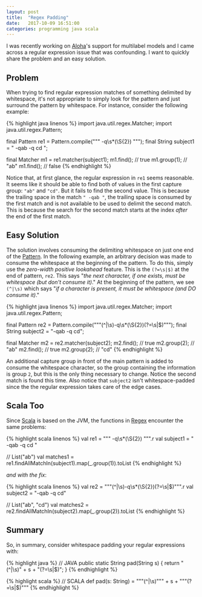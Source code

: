 ```yaml
---
layout: post
title:  "Regex Padding"
date:   2017-10-09 16:51:00
categories: programming java scala
---
```


I was recently working on [Aloha](https://github.com/eharmony/aloha)'s support for multilabel models and
I came across a regular expression issue that was confounding.  I want to quickly share the problem and
an easy solution.

## Problem

When trying to find regular expression matches of something delimited by whitespace, it's not appropriate to
simply look for the pattern and just surround the pattern by whitespace.  For instance, consider the following
example:

{% highlight java linenos %}
import java.util.regex.Matcher;
import java.util.regex.Pattern;

final Pattern re1 = Pattern.compile(""" -q\s*(\S{2}) """);
final String subject1 = " -qab -q cd ";

final Matcher m1 = re1.matcher(subject1);
m1.find();        // true
m1.group(1);      // "ab"
m1.find();        // false
{% endhighlight %}

Notice that, at first glance, the regular expression in `re1` seems reasonable.  It seems like it should be
able to find both of values in the first capture group: `"ab"` and `"cd"`.  But it fails to find the second
value.  This is because the trailing space in the match `" -qab "`, the trailing space is consumed by the
first match and is not available to be used to delimit the second match.  This is because the search for
the second match starts at the index *after* the end of the first match.


## Easy Solution

The solution involves consuming the delimiting whitespace on just one end of the
[Pattern](https://docs.oracle.com/javase/7/docs/api/java/util/regex/Pattern.html).  In the following
example, an arbitrary decision was made to consume the whitespace at the beginning of the pattern.  To do
this, simply use the *zero-width positive lookahead* feature.  This is the `(?=\s|$)` at the end of
pattern, `re2`.  This says "*the next character, if one exists, must be whitespace (but don't consume it)*."
At the beginning of the pattern, we see `(^|\s)` which says "*if a character is present, it must be
whitespace (and DO consume it)*."

{% highlight java linenos %}
import java.util.regex.Matcher;
import java.util.regex.Pattern;

final Pattern re2 = Pattern.compile("""(^|\s)-q\s*(\S{2})(?=\s|$)""");
final String subject2 = "-qab -q cd";

final Matcher m2 = re2.matcher(subject2);
m2.find();        // true
m2.group(2);      // "ab"
m2.find();        // true
m2.group(2);      // "cd"
{% endhighlight %}

An additional capture group in front of the main pattern is added to consume the whitespace character, so
the group containing the information is group `2`, but this is the only thing necessary to change.  Notice
the second match is found this time.  Also notice that `subject2` isn't whitespace-padded since the the
regular expression takes care of the edge cases.

## Scala Too

Since [Scala](https://scala-lang.org) is based on the JVM, the functions in
[Regex](http://www.scala-lang.org/api/current/scala/util/matching/Regex.html) encounter the same problems:

{% highlight scala linenos %}
val re1 = """ -q\s*(\S{2}) """.r
val subject1 = " -qab -q cd "

// List("ab")
val matches1 = re1.findAllMatchIn(subject1).map(_.group(1)).toList
{% endhighlight %}

*and with the fix*:

{% highlight scala linenos %}
val re2 = """(^|\s)-q\s*(\S{2})(?=\s|$)""".r
val subject2 = "-qab -q cd"

// List("ab", "cd")
val matches2 = re2.findAllMatchIn(subject2).map(_.group(2)).toList
{% endhighlight %}


## Summary

So, in summary, consider whitespace padding your regular expressions with:

{% highlight java %}
// JAVA
public static String pad(String s) {
  return "(^|\\s)" + s + "(?=\\s|$)";
}
{% endhighlight %}

{% highlight scala %}
// SCALA
def pad(s: String) = """(^|\s)""" + s + """(?=\s|$)"""
{% endhighlight %}
